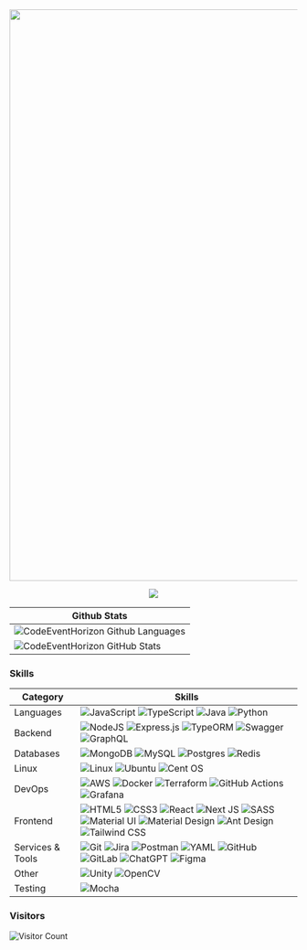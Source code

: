 <link rel="stylesheet" type="text/css" href="./README.css">
<img align="center" src="https://user-images.githubusercontent.com/74038190/212284100-561aa473-3905-4a80-b561-0d28506553ee.gif" style="width:1000px" />
<p align="center">
    <img src="https://readme-typing-svg.herokuapp.com/?lines=I'm+Back-end+Developer;Welcome+to+my+profile!;Have+a+look+around!&font=Fira%20Code&color=%23D62F79&center=true&width=280&height=50">
</p>

<!--- ------------------------------------------------------------------------------------------------------------------------------------------------------ -->
<!--- -- GitHub Stats ------------------------------------------------------------------------------------------------------------------------------------ -->
<!--- ------------------------------------------------------------------------------------------------------------------------------------------------------ -->

| Github Stats |
| -- |
| ![CodeEventHorizon Github Languages](https://github-readme-stats-two-delta-92.vercel.app/api/top-langs/?username=CodeEventHorizon&hide=html,scss,css,cmake,shaderlab,php&layout=compact&langs_count=6&hide_title=true&card_width=500&theme=radical) |
| ![CodeEventHorizon GitHub Stats](https://github-readme-stats-two-delta-92.vercel.app/api?username=CodeEventHorizon&show_icons=true&include_all_commits=true&hide_title=true&card_width=500&theme=radical) |


<!--- ------------------------------------------------------------------------------------------------------------------------------------------------------ -->
<!--- -- Skills -------------------------------------------------------------------------------------------------------------------------------------------- -->
<!--- ------------------------------------------------------------------------------------------------------------------------------------------------------ -->

### Skills
| Category        | Skills        |
|-----------------|---------------|
| Languages        | ![JavaScript](https://img.shields.io/badge/javascript-%23323330.svg?style=for-the-badge&logo=javascript&logoColor=%23F7DF1E) ![TypeScript](https://img.shields.io/badge/typescript-%23007ACC.svg?style=for-the-badge&logo=typescript&logoColor=white) ![Java](https://img.shields.io/badge/java-%23ED8B00.svg?style=for-the-badge&logo=openjdk&logoColor=white) ![Python](https://img.shields.io/badge/Python-FFD43B?style=for-the-badge&logo=python&logoColor=blue) | <!-- PHP, C++, C#, GO, Data Structures & Algorithms -->
| Backend          | ![NodeJS](https://img.shields.io/badge/node.js-6DA55F?style=for-the-badge&logo=node.js&logoColor=white) ![Express.js](https://img.shields.io/badge/express.js-%23404d59.svg?style=for-the-badge&logo=express&logoColor=%2361DAFB) ![TypeORM](https://ziadoua.github.io/m3-Markdown-Badges/badges/TypeORM/typeorm1.svg) ![Swagger](https://img.shields.io/badge/-Swagger-%23Clojure?style=for-the-badge&logo=swagger&logoColor=white) ![GraphQL](https://img.shields.io/badge/-GraphQL-E10098?style=for-the-badge&logo=graphql&logoColor=white) | <!-- NestJS, Prisma, Fastify, EJS, , gRPC, SOAP, GraphQL, RxJs, JWT, OAuth, Redis, RabbitMQ, Kafka - CQRS, DDD, TDD, Microservices, SOA, Serverless, Swagger, WebSockets, Rest API -->
| Databases        | ![MongoDB](https://img.shields.io/badge/MongoDB-%234ea94b.svg?style=for-the-badge&logo=mongodb&logoColor=white) ![MySQL](https://img.shields.io/badge/mysql-%2300f.svg?style=for-the-badge&logo=mysql&logoColor=white) ![Postgres](https://img.shields.io/badge/postgres-%23316192.svg?style=for-the-badge&logo=postgresql&logoColor=white) ![Redis](https://img.shields.io/badge/redis-%23DD0031.svg?style=for-the-badge&logo=redis&logoColor=white) | <!-- ApacheCassandra, Neo4j, Firebase, InfluxDB, ElasticSearch -->
| Linux            | ![Linux](https://img.shields.io/badge/Linux-FCC624?style=for-the-badge&logo=linux&logoColor=black) ![Ubuntu](https://img.shields.io/badge/Ubuntu-E95420?style=for-the-badge&logo=ubuntu&logoColor=white) 	![Cent OS](https://img.shields.io/badge/cent%20os-002260?style=for-the-badge&logo=centos&logoColor=F0F0F0) | <!-- Bash Scripting -->
| DevOps           | ![AWS](https://img.shields.io/badge/AWS-%23FF9900.svg?style=for-the-badge&logo=amazon-aws&logoColor=white) ![Docker](https://img.shields.io/badge/docker-%230db7ed.svg?style=for-the-badge&logo=docker&logoColor=white) ![Terraform](https://img.shields.io/badge/terraform-%235835CC.svg?style=for-the-badge&logo=terraform&logoColor=white) ![GitHub Actions](https://img.shields.io/badge/github%20actions-%232671E5.svg?style=for-the-badge&logo=githubactions&logoColor=white) ![Grafana](https://img.shields.io/badge/grafana-%23F46800.svg?style=for-the-badge&logo=grafana&logoColor=white) | <!-- Nginx, Kubernetes, Terraform, Ansible, Ansible AWX, ArgoCD, Vault, Prometheus, Datadog, Consul, Artifactory, Jenkins, CDN -->
| Frontend         | ![HTML5](https://img.shields.io/badge/html5-%23E34F26.svg?style=for-the-badge&logo=html5&logoColor=white) ![CSS3](https://img.shields.io/badge/css3-%231572B6.svg?style=for-the-badge&logo=css3&logoColor=white) ![React](https://img.shields.io/badge/react-%2320232a.svg?style=for-the-badge&logo=react&logoColor=%2361DAFB) ![Next JS](https://img.shields.io/badge/Next-black?style=for-the-badge&logo=next.js&logoColor=white) ![SASS](https://img.shields.io/badge/SASS-hotpink.svg?style=for-the-badge&logo=SASS&logoColor=white) ![Material UI](https://img.shields.io/badge/Material%20UI-007FFF?style=for-the-badge&logo=mui&logoColor=white) ![Material Design](https://img.shields.io/badge/material%20design-757575?style=for-the-badge&logo=material%20design&logoColor=white) ![Ant Design](https://img.shields.io/badge/Ant%20Design-1890FF?style=for-the-badge&logo=antdesign&logoColor=white) ![Tailwind CSS](https://img.shields.io/badge/Tailwind_CSS-38B2AC?style=for-the-badge&logo=tailwind-css&logoColor=white) |
| Services & Tools | ![Git](https://img.shields.io/badge/git-%23F05033.svg?style=for-the-badge&logo=git&logoColor=white) ![Jira](https://img.shields.io/badge/jira-%230A0FFF.svg?style=for-the-badge&logo=jira&logoColor=white) ![Postman](https://img.shields.io/badge/Postman-FF6C37?style=for-the-badge&logo=postman&logoColor=white) ![YAML](https://img.shields.io/badge/yaml-%23ffffff.svg?style=for-the-badge&logo=yaml&logoColor=151515) ![GitHub](https://img.shields.io/badge/github-%23121011.svg?style=for-the-badge&logo=github&logoColor=white) ![GitLab](https://img.shields.io/badge/gitlab-%23181717.svg?style=for-the-badge&logo=gitlab&logoColor=white) ![ChatGPT](https://img.shields.io/badge/chatGPT-74aa9c?style=for-the-badge&logo=openai&logoColor=white) ![Figma](https://img.shields.io/badge/figma-%23F24E1E.svg?style=for-the-badge&logo=figma&logoColor=white) |
| Other            | ![Unity](https://img.shields.io/badge/unity-%23000000.svg?style=for-the-badge&logo=unity&logoColor=white) ![OpenCV](https://img.shields.io/badge/opencv-%23white.svg?style=for-the-badge&logo=opencv&logoColor=white) |
| Testing          | ![Mocha](https://img.shields.io/badge/-mocha-%238D6748?style=for-the-badge&logo=mocha&logoColor=white) | <!-- Cypress, Mocha, Jest -->

<!--- ------------------------------------------------------------------------------------------------------------------------------------------------------ -->
<!--- -- Visitors ------------------------------------------------------------------------------------------------------------------------------------------ -->
<!--- ------------------------------------------------------------------------------------------------------------------------------------------------------ -->

### Visitors 
![Visitor Count](https://profile-counter.glitch.me/CodeEventHorizon/count.svg)
<!--<details>
    <summary>
        🧠 My Skills ...
    </summary>
    <div></div>
</details>
<details>
    <summary>
        🌱 I’m currently learning ...
    </summary>
    <div></div>
</details>
-->
